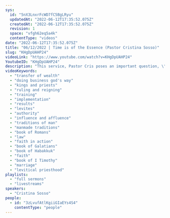 ```yaml
---
sys:
  id: "5nX3LnxrFcWD7fC5BgLRyu"
  updatedAt: "2022-06-12T17:35:52.075Z"
  createdAt: "2022-06-12T17:35:52.075Z"
  revision: 1
  space: "vfgh62eq5a4k"
  contentType: "videos"
date: "2022-06-12T17:35:52.075Z"
title: "06/12/2022 | Time is of the Essence (Pastor Cristina Sosso)"
slug: "KHgDpUAHP24"
videoLink: "https://www.youtube.com/watch?v=KHgDpUAHP24"
YoutubeID: "KHgDpUAHP24"
description: "This service, Pastor Cris poses an important question, \"If you discovered you only had 12 months left to manifest God's calling in your life would you keep living the way you've been living? Or would you make drastic changes?\" We need to have a sense of urgency. God is bringing the transfer of wealth influence and affluence very soon, and His glory will cover the nations. If you haven't been making changes and implementing what God has been telling you then you are running out of time. This sermon was delivered by Pastor Cristina Sosso at Freedom Fellowship Church International on June 12, 2022.\n"
videoKeywords:
  - "transfer of wealth"
  - "doing business god's way"
  - "kings and priests"
  - "ruling and reigning"
  - "training"
  - "implementation"
  - "results"
  - "levites"
  - "authority"
  - "influence and affluence"
  - "traditions of man"
  - "manmade traditions"
  - "book of Romans"
  - "law"
  - "faith in action"
  - "book of Galatians"
  - "book of Habakkuk"
  - "faith"
  - "book of I Timothy"
  - "marriage"
  - "levitical priesthood"
playlists:
  - "full sermons"
  - "livestreams"
speakers:
  - "Cristina Sosso"
people:
  - id: "3zLvufAtlKgiiGIaEYs4S4"
    contentType: "people"
---
```

